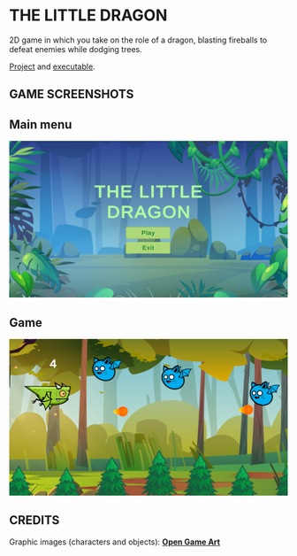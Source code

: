 # THE LITTLE DRAGON
2D game in which you take on the role of a dragon, blasting fireballs to defeat enemies while dodging trees.

[Project](https://www.mediafire.com/file/cfni6kx9cfss67d/The_little_dragon_%2528Proyecto%2529.rar/file) and [executable](https://www.mediafire.com/file/yaiu9gzuw667dxm/The_little_dragon_%2528Juego%2529.rar/file).

## GAME SCREENSHOTS

## Main menu

![Main menu](/images/Menu.png)

## Game

![Level 1](/images/Game.png)

## CREDITS
Graphic images (characters and objects): **[Open Game Art](https://opengameart.org/)**
